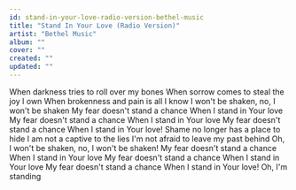 ```yaml
---
id: stand-in-your-love-radio-version-bethel-music
title: "Stand In Your Love (Radio Version)"
artist: "Bethel Music"
album: ""
cover: ""
created: ""
updated: ""
---
```


When darkness tries to roll over my bones
When sorrow comes to steal the joy I own
When brokenness and pain is all I know
I won't be shaken, no, I won't be shaken
My fear doesn't stand a chance
When I stand in Your love
My fear doesn't stand a chance
When I stand in Your love
My fear doesn't stand a chance
When I stand in Your love!
Shame no longer has a place to hide
I am not a captive to the lies
I'm not afraid to leave my past behind
Oh, I won't be shaken, no, I won't be shaken!
My fear doesn't stand a chance
When I stand in Your love
My fear doesn't stand a chance
When I stand in Your love
My fear doesn't stand a chance
When I stand in Your love!
Oh, I'm standing